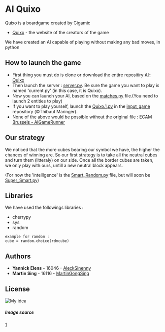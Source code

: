# AI Quixo

Quixo is a boardgame created by Gigamic
* [Quixo](https://www.gigamic.com/game/quixo) - the website of the creators of the game

We have created an AI capable of playing without making any bad moves, in python

## How to launch the game

* First thing you must do is clone or download the entire repositiry [AI-Quixo](https://github.com/MartinGongSing/AI-Quixo)
* Then launch the server : [server.py](https://github.com/MartinGongSing/AI-Quixo/blob/master/server.py). Be sure the game you want to play is named 'current.py' (in this case, it is Quixo).
* Now you can launch your AI, based on the [matches.py](https://github.com/MartinGongSing/AI-Quixo/blob/master/ai/matches.py) file.(You need to launch 2 entities to play)
* If you want to play yourself, launch the [Quixo.1.py](https://github.com/MartinGongSing/AI-Quixo/blob/master/input_game/Quixo.1.py) in the [input_game](https://github.com/MartinGongSing/AI-Quixo/tree/master/input_game) repository (©Thibaut Maringer).
* None of the above would be possible without the original file : [ECAM Brussels - AIGameRunner](https://github.com/ECAM-Brussels/AIGameRunner)

## Our strategy

We noticed that the more cubes bearing our symbol we have, the higher the chances of winning are. So our first strategy is to take all the neutral cubes and turn them (litteraly) on our side. Once all the border cubes are taken, we only play with ours, untill a new neutral block appears. 

(For now the 'intelligence' is the [Smart_Random.py](https://github.com/MartinGongSing/AI-Quixo/blob/master/ai/Smart_Random.py) file, but will soon be [Super_Smart.py](https://github.com/MartinGongSing/AI-Quixo/blob/master/ai/Super_smart.py))

## Libraries

We have used the followings libraries : 

* cherrypy              
* sys
* random 

```
example for random : 
cube = random.choice(rdmcube)
```


## Authors

* **Yannick Elens** - 16046 - [AleckSinenny](https://github.com/AleckSinenny)
* **Martin Sing** - 16116 - [MartinGongSing](https://github.com/MartinGongSing)



## License

![My idea](https://images.says.com/uploads/story_source/source_image/475645/ea89.jpg)



##### Image source
[1](https://www.google.com/search?q=copyright&source=lnms&tbm=isch&sa=X&ved=0ahUKEwjfl6C5kZjiAhVM_qQKHURCBiYQ_AUIDigB&biw=1536&bih=722#imgrc=FxpAoPlQk148tM:)
